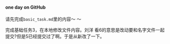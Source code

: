 #### one day on GitHub

请先完成`basic_task.md`里的内容～
～



完成基础任务3，在本地修改文件内容。刘洋
看6的意思是改动要和名字文件一起提交?但是5已经提交过了啊。于是从新改了一下。
